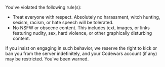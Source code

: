 You've violated the following rule(s):

- Treat everyone with respect. Absolutely no harassment, witch hunting, sexism, racism, or hate speech will be tolerated.
- No NSFW or obscene content. This includes text, images, or links featuring nudity, sex, hard violence, or other graphically disturbing content.

If you insist on engaging in such behavior, we reserve the right to kick or ban you from the server indefinitely, and your Codewars account (if any) may be restricted. You've been warned.
